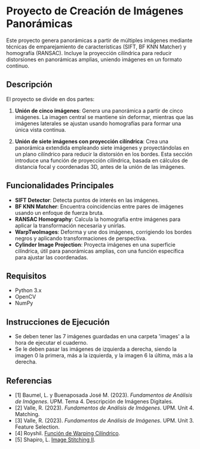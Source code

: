 # Proyecto de Creación de Imágenes Panorámicas

Este proyecto genera panorámicas a partir de múltiples imágenes mediante técnicas de emparejamiento de características (SIFT, BF KNN Matcher) y homografía (RANSAC). Incluye la proyección cilíndrica para reducir distorsiones en panorámicas amplias, uniendo imágenes en un formato continuo.

## Descripción

El proyecto se divide en dos partes:

1. **Unión de cinco imágenes**: Genera una panorámica a partir de cinco imágenes. La imagen central se mantiene sin deformar, mientras que las imágenes laterales se ajustan usando homografías para formar una única vista continua.

2. **Unión de siete imágenes con proyección cilíndrica**: Crea una panorámica extendida empleando siete imágenes y proyectándolas en un plano cilíndrico para reducir la distorsión en los bordes. Esta sección introduce una función de proyección cilíndrica, basada en cálculos de distancia focal y coordenadas 3D, antes de la unión de las imágenes.

## Funcionalidades Principales

- **SIFT Detector**: Detecta puntos de interés en las imágenes.
- **BF KNN Matcher**: Encuentra coincidencias entre pares de imágenes usando un enfoque de fuerza bruta.
- **RANSAC Homography**: Calcula la homografía entre imágenes para aplicar la transformación necesaria y unirlas.
- **WarpTwoImages**: Deforma y une dos imágenes, corrigiendo los bordes negros y aplicando transformaciones de perspectiva.
- **Cylinder Image Projection**: Proyecta imágenes en una superficie cilíndrica, útil para panorámicas amplias, con una función específica para ajustar las coordenadas.

## Requisitos

- Python 3.x
- OpenCV
- NumPy

## Instrucciones de Ejecución

- Se deben tener las 7 imágenes guardadas en una carpeta 'images' a la hora de ejecutar el cuaderno.
- Se le deben pasar las imágenes de izquierda a derecha, siendo la imagen 0 la primera, más a la izquierda, y la imagen 6 la última, más a la derecha. 

## Referencias

- [1] Baumel, L. y Buenaposada José M. (2023). *Fundamentos de Análisis de Imágenes*. UPM. Tema 4. Descripción de Imágenes Digitales.
- [2] Valle, R. (2023). *Fundamentos de Análisis de Imágenes*. UPM. Unit 4. Matching.
- [3] Valle, R. (2023). *Fundamentos de Análisis de Imágenes*. UPM. Unit 3. Feature Selection.
- [4] Royshil. [Función de Warping Cilíndrico](https://gist.github.com/royshil/0b21e8e7c6c1f46a16db66c384742b2b).
- [5] Shapiro, L. [Image Stitching II](https://courses.cs.washington.edu/courses/cse576/17sp/notes/9_ImageStitching2-17.pdf).




